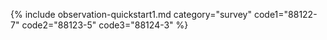 
{% include observation-quickstart1.md category="survey" code1="88122-7" code2="88123-5" code3="88124-3" %}
